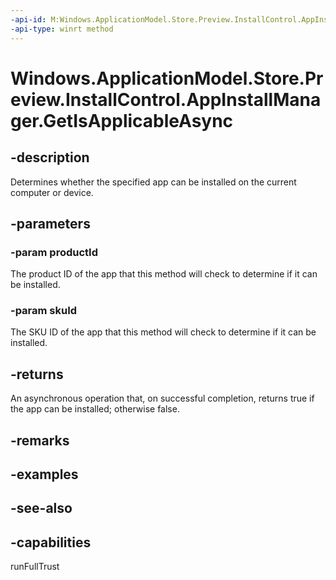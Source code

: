 ```yaml
---
-api-id: M:Windows.ApplicationModel.Store.Preview.InstallControl.AppInstallManager.GetIsApplicableAsync(System.String,System.String)
-api-type: winrt method
---
```


<!-- Method syntax
public Windows.Foundation.IAsyncOperation<bool> GetIsApplicableAsync(System.String productId, System.String skuId)
-->

# Windows.ApplicationModel.Store.Preview.InstallControl.AppInstallManager.GetIsApplicableAsync

## -description
Determines whether the specified app can be installed on the current computer or device.

## -parameters
### -param productId
The product ID of the app that this method will check to determine if it can be installed.

### -param skuId
The SKU ID of the app that this method will check to determine if it can be installed.

## -returns
An asynchronous operation that, on successful completion, returns true if the app can be installed; otherwise false.

## -remarks

## -examples

## -see-also

## -capabilities
runFullTrust
